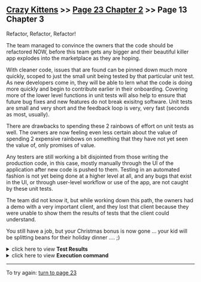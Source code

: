 ## [Crazy Kittens](../page-0/README.md) >> [Page 23 Chapter 2](../page-23/README.md) >> Page 13 Chapter 3

Refactor, Refactor, Refactor!

The team managed to convince the owners that the code should be refactored NOW, before this team gets any bigger and their beautiful killer app explodes into the marketplace as they are hoping.

With cleaner code, issues that are found can be pinned down much more quickly, scoped to just the small unit being tested by that particular unit test.  As new developers come in, they will be able to lern what the code is doing more quickly and begin to contribute earlier in their onboarding.  Covering more of the lower level functions in unit tests will also help to ensure that future bug fixes and new features do not break exisitng software. Unit tests are small and very short and the feedback loop is very, very fast (seconds as most, usually).

There are drawbacks to spending these 2 rainbows of effort on unit tests as well.  The owners are now feeling even less certain about the value of spending 2 expensive rainbows on something that they have not yet seen the value of, only promises of value.  

Any testers are still working a bit disjointed from those writing the production code, in this case, mostly manually through the UI of the application after new code is pushed to them.  Testing in an automated fashion is not yet being done at a higher level at all, and any bugs that exist in the UI, or through user-level workflow or use of the app, are not caught by these unit tests.

The team did not know it, but while working down this path, the owners had a demo with a very important client, and they lost that client because they were unable to show them the results of tests that the client could understand.

You still have a job, but your Christmas bonus is now gone ... your kid will be splitting beans for their holiday dinner .... ;)



<details>
    <summary>click here to view <b>Test Results</b></summary>
    <img width="33%" src="assets/results.png"/>
</details>

<details>
    <summary>click here to view <b>Execution command</b></summary>

    ./execute.sh
</details>

<hr>

To try again: [turn to page 23](../page-23/README.md)
